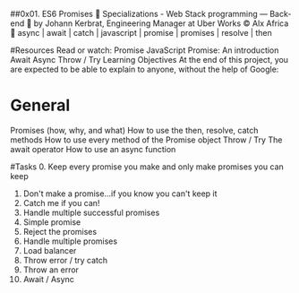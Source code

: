 ##0x01. ES6 Promises
📂 Specializations - Web Stack programming ― Back-end
👤 by Johann Kerbrat, Engineering Manager at Uber Works
©️ Alx Africa
🔖 async | await | catch | javascript | promise | promises | resolve | then

#Resources
Read or watch:
Promise
JavaScript Promise: An introduction
Await
Async
Throw / Try
Learning Objectives
At the end of this project, you are expected to be able to explain to anyone, without the help of Google:

# General
Promises (how, why, and what)
How to use the then, resolve, catch methods
How to use every method of the Promise object
Throw / Try
The await operator
How to use an async function

#Tasks
 0. Keep every promise you make and only make promises you can keep
 1. Don't make a promise...if you know you can't keep it
 2. Catch me if you can!
 3. Handle multiple successful promises
 4. Simple promise
 5. Reject the promises
 6. Handle multiple promises
 7. Load balancer
 8. Throw error / try catch
 9. Throw an error
 10. Await / Async

